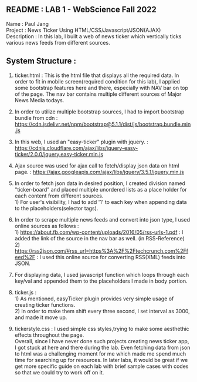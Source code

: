 ## README : LAB 1 - WebScience Fall 2022 </br>
Name : Paul Jang </br>
Project : News Ticker Using HTML/CSS/Javascript/JSON(AJAX) </br>
Description : In this lab, I built a web of news ticker which vertically ticks various news feeds from different sources. </br>
## System Structure : </br>
1. ticker.html : This is the html file that displays all the required data. In order to fit in mobile screen(required condition for this lab), I applied some bootstrap features here and there, especially with NAV bar on top of the page. The nav bar contains multiple different sources of Major News Media todays. 
2. In order to utilize multiple bootstrap sources, I had to import bootstrap bundle from cdn : https://cdn.jsdelivr.net/npm/bootstrap@5.1.1/dist/js/bootstrap.bundle.min.js
3. In this web, I used an "easy-ticker" plugin with jquery. : https://cdnjs.cloudflare.com/ajax/libs/jquery-easy-ticker/2.0.0/jquery.easy-ticker.min.js
4. Ajax source was used for ajax call to fetch/display json data on html page. : https://ajax.googleapis.com/ajax/libs/jquery/3.5.1/jquery.min.js
5. In order to fetch json data in desired position, I created division named "ticker-board" and placed multiple unordered lists as a place holder for each content  from different sources.</br>
</t> 1) For user's visibility, I had to add '1' to each key when appending data to the placeholders(selector tags).
6. In order to scrape multiple news feeds and convert into json type, I used online sources as follows : </br>
</t> 1) https://about.fb.com/wp-content/uploads/2016/05/rss-urls-1.pdf : I added the link of the source in the nav bar as well. (in RSS-Reference)</br>
</t> 2) https://rss2json.com/#rss_url=https%3A%2F%2Ftechcrunch.com%2Ffeed%2F : I used this online source for converting RSS(XML) feeds into JSON.</br>

7. For displaying data, I used javascript function which loops through each key/val and appended them to the placeholders I made in body portion.
8.  ticker.js : </br>
</t> 1) As mentioned, easyTicker plugin provides very simple usage of creating ticker functions. </br>
</t> 2) In order to make them shift every three second, I set interval as 3000, and made it move up.</br>
9. tickerstyle.css : I used simple css styles,trying to make some aesthethic effects throughout the page.</br>
Overall, since I have never done such projects creating news ticker app, I got stuck at here and there during the lab. Even fetching data from json to html was a challenging moment for me which made me spend much time for searching up for resources. In later labs, it would be great if we get more specific guide on each lab with brief sample cases with codes so that we could try to work off on it. 
